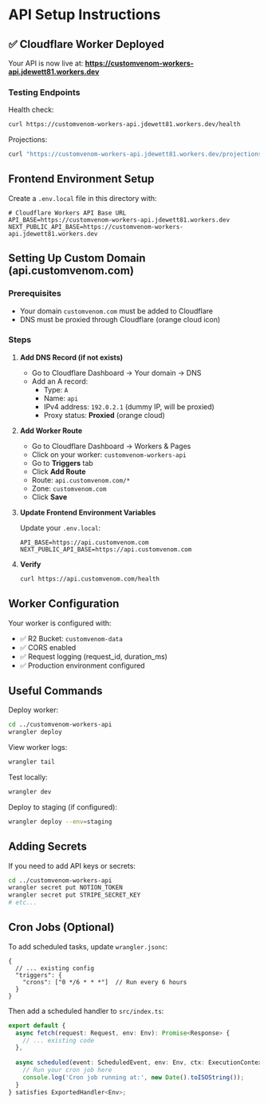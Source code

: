 # API Setup Instructions

## ✅ Cloudflare Worker Deployed

Your API is now live at:
**https://customvenom-workers-api.jdewett81.workers.dev**

### Testing Endpoints

Health check:
```bash
curl https://customvenom-workers-api.jdewett81.workers.dev/health
```

Projections:
```bash
curl "https://customvenom-workers-api.jdewett81.workers.dev/projections?week=2025-06"
```

## Frontend Environment Setup

Create a `.env.local` file in this directory with:

```env
# Cloudflare Workers API Base URL
API_BASE=https://customvenom-workers-api.jdewett81.workers.dev
NEXT_PUBLIC_API_BASE=https://customvenom-workers-api.jdewett81.workers.dev
```

## Setting Up Custom Domain (api.customvenom.com)

### Prerequisites
- Your domain `customvenom.com` must be added to Cloudflare
- DNS must be proxied through Cloudflare (orange cloud icon)

### Steps

1. **Add DNS Record (if not exists)**
   - Go to Cloudflare Dashboard → Your domain → DNS
   - Add an A record:
     - Type: `A`
     - Name: `api`
     - IPv4 address: `192.0.2.1` (dummy IP, will be proxied)
     - Proxy status: **Proxied** (orange cloud)

2. **Add Worker Route**
   - Go to Cloudflare Dashboard → Workers & Pages
   - Click on your worker: `customvenom-workers-api`
   - Go to **Triggers** tab
   - Click **Add Route**
   - Route: `api.customvenom.com/*`
   - Zone: `customvenom.com`
   - Click **Save**

3. **Update Frontend Environment Variables**
   
   Update your `.env.local`:
   ```env
   API_BASE=https://api.customvenom.com
   NEXT_PUBLIC_API_BASE=https://api.customvenom.com
   ```

4. **Verify**
   ```bash
   curl https://api.customvenom.com/health
   ```

## Worker Configuration

Your worker is configured with:
- ✅ R2 Bucket: `customvenom-data`
- ✅ CORS enabled
- ✅ Request logging (request_id, duration_ms)
- ✅ Production environment configured

## Useful Commands

Deploy worker:
```bash
cd ../customvenom-workers-api
wrangler deploy
```

View worker logs:
```bash
wrangler tail
```

Test locally:
```bash
wrangler dev
```

Deploy to staging (if configured):
```bash
wrangler deploy --env=staging
```

## Adding Secrets

If you need to add API keys or secrets:

```bash
cd ../customvenom-workers-api
wrangler secret put NOTION_TOKEN
wrangler secret put STRIPE_SECRET_KEY
# etc...
```

## Cron Jobs (Optional)

To add scheduled tasks, update `wrangler.jsonc`:

```jsonc
{
  // ... existing config
  "triggers": {
    "crons": ["0 */6 * * *"]  // Run every 6 hours
  }
}
```

Then add a scheduled handler to `src/index.ts`:

```typescript
export default {
  async fetch(request: Request, env: Env): Promise<Response> {
    // ... existing code
  },
  
  async scheduled(event: ScheduledEvent, env: Env, ctx: ExecutionContext) {
    // Run your cron job here
    console.log('Cron job running at:', new Date().toISOString());
  }
} satisfies ExportedHandler<Env>;
```

